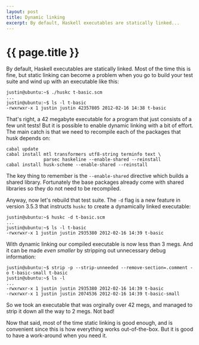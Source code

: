 ```yaml
---
layout: post
title: Dynamic linking
excerpt: By default, Haskell executables are statically linked... 
---
```

# {{ page.title }}

By default, Haskell executables are statically linked. Most of the time this is fine, but static linking can become a problem when you go to build your test suite and wind up with an executable like this:

    justin@ubuntu:~$ ./huskc t-basic.scm 
    ...
    justin@ubuntu:~$ ls -l t-basic
    -rwxrwxr-x 1 justin justin 42357805 2012-02-16 14:38 t-basic

That's right, a 42 megabyte executable for a program that just consists of a few unit tests! But it is possible to enable dynamic linking with a bit of effort. The main catch is that we need to recompile each of the packages that husk depends on:

    cabal update
    cabal install mtl transformers utf8-string terminfo text \
                  parsec haskeline --enable-shared --reinstall
    cabal install husk-scheme --enable-shared --reinstall

The key thing to remember is the `--enable-shared` directive which builds a shared library. Fortunately the base packages already come with shared libraries so they do not need to be recompiled.

Anyway, now let's rebuild that test suite. The `-d` flag is a new feature in version 3.5.3 that instructs `huskc` to create a dynamically linked executable:

    justin@ubuntu:~$ huskc -d t-basic.scm 
    ...
    justin@ubuntu:~$ ls -l t-basic
    -rwxrwxr-x 1 justin justin 2935380 2012-02-16 14:39 t-basic

With dynamic linking our compiled executable is now less than 3 megs. And it can be made *even smaller* by stripping out unnecessary debug information:

    justin@ubuntu:~$ strip -p --strip-unneeded --remove-section=.comment -o t-basic-small t-basic
    justin@ubuntu:~$ ls -l
    ... 
    -rwxrwxr-x 1 justin justin 2935380 2012-02-16 14:39 t-basic
    -rwxrwxr-x 1 justin justin 2074536 2012-02-16 14:39 t-basic-small

So we took an executable that was orginally over 42 megs, and managed to strip it down all the way to 2 megs. Not bad!

Now that said, most of the time static linking is good enough, and is convenient since this is how everything works out-of-the-box. But it is good to have a work-around when you need it.
